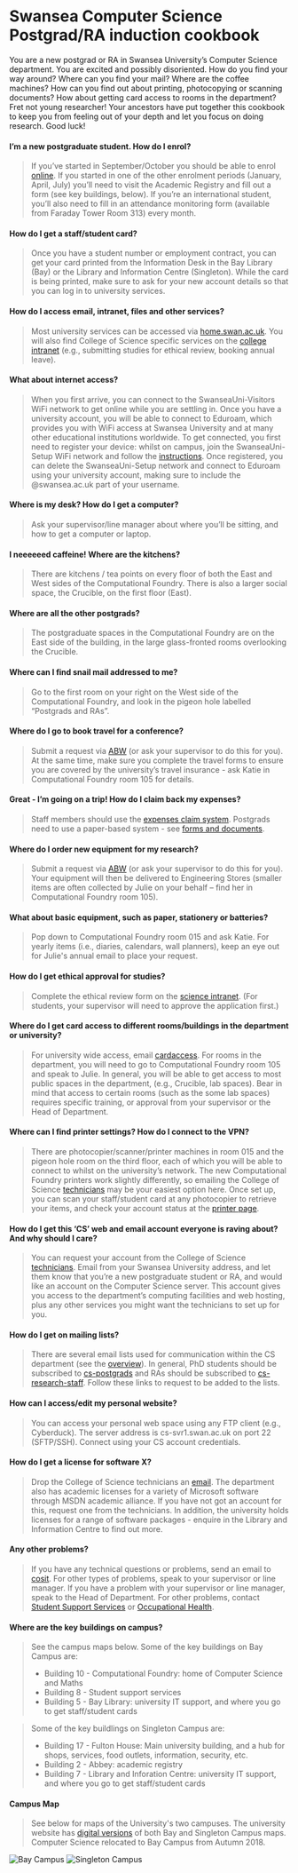 Swansea Computer Science Postgrad/RA induction cookbook
=======================================================

You are a new postgrad or RA in Swansea University’s Computer Science department. You are excited and possibly disoriented. How do you find your way around? Where can you find your mail? Where are the coffee machines? How can you find out about printing, photocopying or scanning documents? How about getting card access to rooms in the department? Fret not young researcher! Your ancestors have put together this cookbook to keep you from feeling out of your depth and let you focus on doing research. Good luck!

#### I’m a new postgraduate student. How do I enrol?
>If you’ve started in September/October you should be able to enrol [online](https://intranet.swansea.ac.uk). If you started in one of the other enrolment periods (January, April, July) you’ll need to visit the Academic Registry and fill out a form (see key buildings, below). If you’re an international student, you’ll also need to fill in an attendance monitoring form (available from Faraday Tower Room 313) every month.

#### How do I get a staff/student card?
>Once you have a student number or employment contract, you can get your card printed from the Information Desk in the Bay Library (Bay) or the Library and Information Centre (Singleton). While the card is being printed, make sure to ask for your new account details so that you can log in to university services.

#### How do I access email, intranet, files and other services?
>Most university services can be accessed via [home.swan.ac.uk](https://home.swan.ac.uk). You will also find College of Science specific services on the [college intranet](https://science.swansea.ac.uk/) (e.g., submitting studies for ethical review, booking annual leave).

#### What about internet access?
>When you first arrive, you can connect to the SwanseaUni-Visitors WiFi network to get online while you are settling in. Once you have a university account, you will be able to connect to Eduroam, which provides you with WiFi access at Swansea University and at many other educational institutions worldwide. To get connected, you first need to register your device: whilst on campus, join the SwanseaUni-Setup WiFi network and follow the [instructions](http://swanseauni-wifi.swansea.ac.uk/). Once registered, you can delete the SwanseaUni-Setup network and connect to Eduroam using your university account, making sure to include the @swansea.ac.uk part of your username.

#### Where is my desk? How do I get a computer?
>Ask your supervisor/line manager about where you’ll be sitting, and how to get a computer or laptop.

#### I neeeeeed caffeine! Where are the kitchens?
>There are kitchens / tea points on every floor of both the East and West sides of the Computational Foundry. There is also a larger social space, the Crucible, on the first floor (East).

#### Where are all the other postgrads?
>The postgraduate spaces in the Computational Foundry are on the East side of the building, in the large glass-fronted rooms overlooking the Crucible.

#### Where can I find snail mail addressed to me?
>Go to the first room on your right on the West side of the Computational Foundry, and look in the pigeon hole labelled “Postgrads and RAs”.

#### Where do I go to book travel for a conference?
>Submit a request via [ABW](https://abw.swansea.ac.uk/BusinessWorld/Login/Login.aspx?ReturnUrl=%2fBusinessWorld) (or ask your supervisor to do this for you). At the same time, make sure you complete the travel forms to ensure you are covered by the university’s travel insurance - ask Katie in Computational Foundry room 105 for details.

#### Great - I’m going on a trip! How do I claim back my expenses?
>Staff members should use the [expenses claim system](https://intranet.swan.ac.uk/FinanceForms/Default.aspx). Postgrads need to use a paper-based system - see [forms and documents](https://cs.swan.ac.uk/~cssimonr/resources/).

#### Where do I order new equipment for my research?
>Submit a request via [ABW](https://abw.swansea.ac.uk/BusinessWorld/Login/Login.aspx?ReturnUrl=%2fBusinessWorld) (or ask your supervisor to do this for you). Your equipment will then be delivered to Engineering Stores (smaller items are often collected by Julie on your behalf – find her in Computational Foundry room 105).

#### What about basic equipment, such as paper, stationery or batteries?
>Pop down to Computational Foundry room 015 and ask Katie. For yearly items (i.e., diaries, calendars, wall planners), keep an eye out for Julie's annual email to place your request.

#### How do I get ethical approval for studies?
>Complete the ethical review form on the [science intranet](https://science.swansea.ac.uk/intranet/safety/ethics). (For students, your supervisor will need to approve the application first.)

#### Where do I get card access to different rooms/buildings in the department or university?
>For university wide access, email [cardaccess](mailto:cardaccess@swansea.ac.uk). For rooms in the department, you will need to go to Computational Foundry room 105 and speak to Julie. In general, you will be able to get access to most public spaces in the department, (e.g., Crucible, lab spaces). Bear in mind that access to certain rooms (such as the some lab spaces) requires specific training, or approval from your supervisor or the Head of Department.

#### Where can I find printer settings? How do I connect to the VPN?
>There are photocopier/scanner/printer machines in room 015 and the pigeon hole room on the third floor, each of which you will be able to connect to whilst on the university’s network. The new Computational Foundry printers work slightly differently, so emailing the College of Science [technicians](mailto:cosit@swansea.ac.uk) may be your easiest option here. Once set up, you can scan your staff/student card at any photocopier to retrieve your items, and check your account status at the [printer page](https://printing.swansea.ac.uk/).

#### How do I get this ‘CS’ web and email account everyone is raving about? And why should I care?
>You can request your account from the College of Science [technicians](mailto:cosit@swansea.ac.uk). Email from your Swansea University address, and let them know that you’re a new postgraduate student or RA, and would like an account on the Computer Science server. This account gives you access to the department’s computing facilities and web hosting, plus any other services you might want the technicians to set up for you.

#### How do I get on mailing lists?
>There are several email lists used for communication within the CS department (see the [overview](http://cs.swansea.ac.uk/lists/)). In general, PhD students should be subscribed to [cs-postgrads](http://cos.swansea.ac.uk/mailman/listinfo/cs-postgrads) and RAs should be subscribed to [cs-research-staff](http://cos.swansea.ac.uk/mailman/listinfo/cs-research-staff). Follow these links to request to be added to the lists.

#### How can I access/edit my personal website?
>You can access your personal web space using any FTP client (e.g., Cyberduck). The server address is cs-svr1.swan.ac.uk on port 22 (SFTP/SSH). Connect using your CS account credentials.

#### How do I get a license for software X?
>Drop the College of Science technicians an [email](mailto:cosit@swansea.ac.uk). The department also has academic licenses for a variety of Microsoft software through MSDN academic alliance. If you have not got an account for this, request one from the technicians. In addition, the university holds licenses for a range of software packages - enquire in the Library and Information Centre to find out more.

#### Any other problems?
>If you have any technical questions or problems, send an email to [cosit](cosit@swansea.ac.uk). For other types of problems, speak to your supervisor or line manager. If you have a problem with your supervisor or line manager, speak to the Head of Department. For other problems, contact [Student Support Services](student.support@swansea.ac.uk) or [Occupational Health](occupational-health@swansea.ac.uk).

#### Where are the key buildings on campus?
>See the campus maps below. Some of the key buildings on Bay Campus are:
> * Building 10 - Computational Foundry: home of Computer Science and Maths
> * Building 8 - Student support services
> * Building 5 - Bay Library: university IT support, and where you go to get staff/student cards

>Some of the key buildlings on Singleton Campus are:
> * Building 17 - Fulton House: Main university building, and a hub for shops, services, food outlets, information, security, etc.
> * Building 2 - Abbey: academic registry
> * Building 7 - Library and Inforation Centre: university IT support, and where you go to get staff/student cards

#### Campus Map
>See below for maps of the University's two campuses. The university website has [digital versions](http://www.swansea.ac.uk/the-university/location/) of both Bay and Singleton Campus maps. Computer Science relocated to Bay Campus from Autumn 2018.

![Bay Campus](https://github.com/CS-Swansea/induction-cookbook/raw/master/Singleton-Campus.png "Bay Campus")
![Singleton Campus](https://github.com/CS-Swansea/induction-cookbook/raw/master/Singleton-Campus.png "Singleton Campus")
